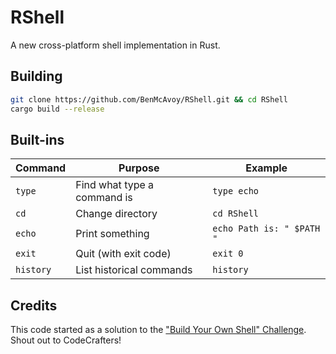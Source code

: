 # RShell

A new cross-platform shell implementation in Rust.

## Building
```bash
git clone https://github.com/BenMcAvoy/RShell.git && cd RShell
cargo build --release
```

## Built-ins
| Command   | Purpose                     | Example                   |
|-----------|-----------------------------|---------------------------|
| `type`    | Find what type a command is | `type echo`               |
| `cd`      | Change directory            | `cd RShell`               |
| `echo`    | Print something             | `echo Path is: " $PATH "` |
| `exit`    | Quit (with exit code)       | `exit 0`                  |
| `history` | List historical commands    | `history`                 |

## Credits

This code started as a solution to the ["Build Your Own Shell" Challenge](https://app.codecrafters.io/courses/shell/overview). Shout out to CodeCrafters!
